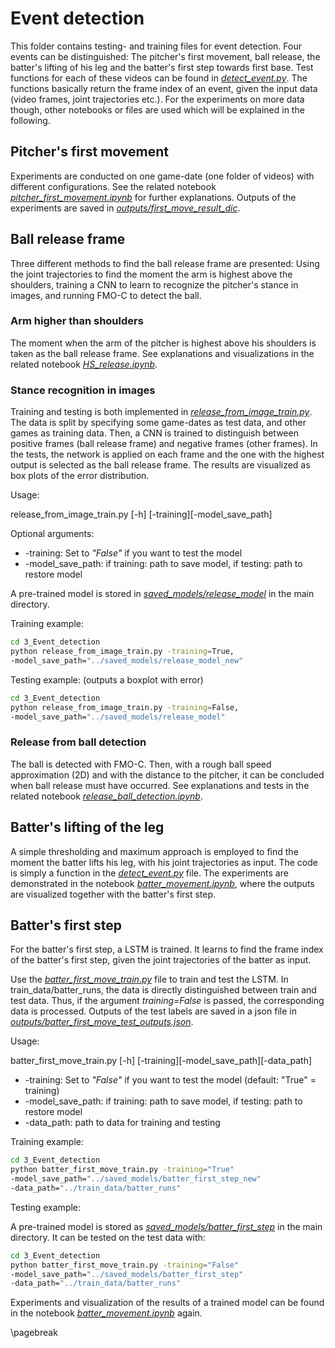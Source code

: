 # Event detection

This folder contains testing- and training files for event detection. Four events can be distinguished: The pitcher's first movement, ball release, the batter's lifting of his leg and the batter's first step towards first base. Test functions for each of these videos can be found in [*detect_event.py*](detect_event.py). The functions basically return the frame index of an event, given the input data (video frames, joint trajectories etc.). For the experiments on more data though, other notebooks or files are used which will be explained in the following.

## Pitcher's first movement

Experiments are conducted on one game-date (one folder of videos) with different configurations. See the related notebook [*pitcher_first_movement.ipynb*](pitcher_first_movement.ipynb) for further explanations. Outputs of the experiments are saved in [*outputs/first_move_result_dic*](outputs/first_move_result_dic).

## Ball release frame

Three different methods to find the ball release frame are presented: Using the joint trajectories to find the moment the arm is highest above the shoulders, training a CNN to learn to recognize the pitcher's stance in images, and running FMO-C to detect the ball.

### Arm higher than shoulders

The moment when the arm of the pitcher is highest above his shoulders is taken as the ball release frame. See explanations and visualizations in the related notebook [*HS_release.ipynb*](HS_release.ipynb).

### Stance recognition in images

Training and testing is both implemented in [*release_from_image_train.py*](release_from_image_train.py). The data is split by specifying some game-dates as test data, and other games as training data. Then, a CNN is trained to distinguish between positive frames (ball release frame) and negative frames (other frames). In the tests, the network is applied on each frame and the one with the highest output is selected as the ball release frame. The results are visualized as box plots of the error distribution.

Usage: 

release_from_image_train.py [-h] [-training][-model_save_path]


Optional arguments:

* -training: Set to *"False"* if you want to test the model
* -model_save_path: if training: path to save model, if testing: path to
                        restore model

A pre-trained model is stored in [*saved_models/release_model*](../saved_models/release_model) in the main directory. 

Training example:

```bash
cd 3_Event_detection
python release_from_image_train.py -training=True, 
-model_save_path="../saved_models/release_model_new"
```

Testing example: (outputs a boxplot with error)

```bash
cd 3_Event_detection
python release_from_image_train.py -training=False, 
-model_save_path="../saved_models/release_model"
```

### Release from ball detection

The ball is detected with FMO-C. Then, with a rough ball speed approximation (2D) and with the distance to the pitcher, it can be concluded when ball release must have occurred. See explanations and tests in the related notebook [*release_ball_detection.ipynb*](release_ball_detection.ipynb).

## Batter's lifting of the leg

A simple thresholding and maximum approach is employed to find the moment the batter lifts his leg, with his joint trajectories as input. The code is simply a function in the [*detect_event.py*](detect_event.py) file. The experiments are demonstrated in the notebook [*batter_movement.ipynb*](batter_movement.ipynb), where the outputs are visualized together with the batter's first step.

## Batter's first step

For the batter's first step, a LSTM is trained. It learns to find the frame index of the batter's first step, given the joint trajectories of the batter as input. 

Use the [*batter_first_move_train.py*](batter_first_move_train.py) file to train and test the LSTM. In train_data/batter_runs, the data is directly distinguished between train and test data. Thus, if the argument *training=False* is passed, the corresponding data is processed. Outputs of the test labels are saved in a json file in [*outputs/batter_first_move_test_outputs.json*](outputs/batter_first_move_test_outputs.json).


Usage: 

batter_first_move_train.py [-h] [-training][-model_save_path][-data_path]

* -training: Set to *"False"* if you want to test the model (default: "True" = training)
* -model_save_path: if training: path to save model, if testing: path to restore model
* -data_path: path to data for training and testing

Training example:

```bash
cd 3_Event_detection
python batter_first_move_train.py -training="True"
-model_save_path="../saved_models/batter_first_step_new"  
-data_path="../train_data/batter_runs"
```

Testing example:

A pre-trained model is stored as [*saved_models/batter_first_step*](../saved_models/batter_first_step) in the main directory. It can be tested on the test data with:

```bash
cd 3_Event_detection
python batter_first_move_train.py -training="False"
-model_save_path="../saved_models/batter_first_step"
-data_path="../train_data/batter_runs"
```

Experiments and visualization of the results of a trained model can be found in the notebook [*batter_movement.ipynb*](batter_movement.ipynb) again. 

\pagebreak